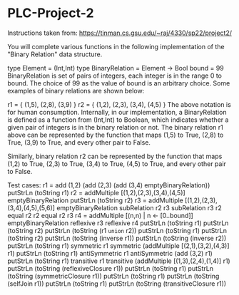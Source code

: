 # PLC-Project-2
Instructions taken from: 
https://tinman.cs.gsu.edu/~raj/4330/sp22/project2/


You will complete various functions in the following implementation of the "Binary Relation" data structure.

type Element = (Int,Int)
type BinaryRelation = Element -> Bool
bound = 99
BinaryRelation is set of pairs of integers, each integer is in the range 0 to bound. The choice of 99 as the value of bound is an arbitrary choice. Some examples of binary relations are shown below:

  r1 = { (1,5), (2,8), (3,9) }
  r2 = { (1,2), (2,3), (3,4), (4,5) }
The above notation is for human consumption. Internally, in our implementation, a BinaryRelation is defined as a function from (Int,Int) to Boolean, which indicates whether a given pair of integers is in the binary relation or not.
The binary relation r1 above can be represented by the function that maps (1,5) to True, (2,8) to True, (3,9) to True, and every other pair to False.

Similarly, binary relation r2 can be represented by the function that maps (1,2) to True, (2,3) to True, (3,4) to True, (4,5) to True, and every other pair to False.

Test cases:
r1 = add (1,2) (add (2,3) (add (3,4) emptyBinaryRelation))
putStrLn (toString r1)
r2 = addMultiple [(1,2),(2,3),(3,4),(4,5)] emptyBinaryRelation
putStrLn (toString r2)
r3 = addMultiple [(1,2),(2,3),(3,4),(4,5),(5,6)] emptyBinaryRelation
subRelation r2 r3
subRelation r3 r2
equal r2 r2
equal r2 r3
r4 = addMultiple [(n,n) | n <- [0..bound]] emptyBinaryRelation
reflexive r3
reflexive r4
putStrLn (toString r1)
putStrLn (toString r2)
putStrLn (toString (r1 `union` r2))
putStrLn (toString r1)
putStrLn (toString r2)
putStrLn (toString (inverse r1))
putStrLn (toString (inverse r2))
putStrLn (toString r1)
symmetric r1
symmetric (addMultiple [(2,1),(3,2),(4,3)] r1)
putStrLn (toString r1)
antiSymmetric r1
antiSymmetric (add (3,2) r1)
putStrLn (toString r1)
transitive r1
transitive (addMultiple [(1,3),(2,4),(1,4)] r1)
putStrLn (toString (reflexiveClosure r1))
putStrLn (toString r1)
putStrLn (toString (symmetricClosure r1))
putStrLn (toString r1)
putStrLn (toString (selfJoin r1))
putStrLn (toString r1)
putStrLn (toString (transitiveClosure r1))
